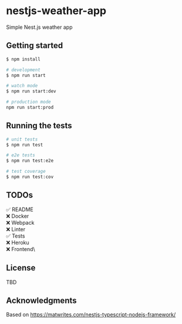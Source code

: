 # nestjs-weather-app

Simple Nest.js weather app

## Getting started

```bash
$ npm install

# development
$ npm run start

# watch mode
$ npm run start:dev

# production mode
npm run start:prod
```

## Running the tests

```bash
# unit tests
$ npm run test

# e2e tests
$ npm run test:e2e

# test coverage
$ npm run test:cov
```

## TODOs
✅ README\
❌ Docker\
❌ Webpack\
❌ Linter\
✅ Tests\
❌ Heroku\
❌ Frontend\

## License

TBD

## Acknowledgments

Based on https://matwrites.com/nestjs-typescript-nodejs-framework/


